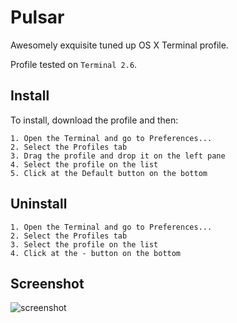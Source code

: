 # Pulsar
Awesomely exquisite tuned up OS X Terminal profile.

Profile tested on `Terminal 2.6`.

## Install

To install, download the profile and then:

    1. Open the Terminal and go to Preferences...
    2. Select the Profiles tab
    3. Drag the profile and drop it on the left pane
    4. Select the profile on the list
    5. Click at the Default button on the bottom

## Uninstall

    1. Open the Terminal and go to Preferences...
    2. Select the Profiles tab
    3. Select the profile on the list
    4. Click at the - button on the bottom

## Screenshot
![screenshot](https://raw.githubusercontent.com/adrfer/Pulsar/master/Screenshot.png)